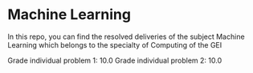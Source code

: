 # Machine Learning
In this repo, you can find the resolved deliveries of the subject Machine Learning which belongs to the specialty of Computing of the GEI

Grade individual problem 1: 10.0
Grade individual problem 2: 10.0
